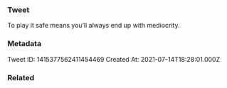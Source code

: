 ### Tweet
To play it safe means you’ll always end up with mediocrity.

### Metadata
Tweet ID: 1415377562411454469
Created At: 2021-07-14T18:28:01.000Z

### Related

